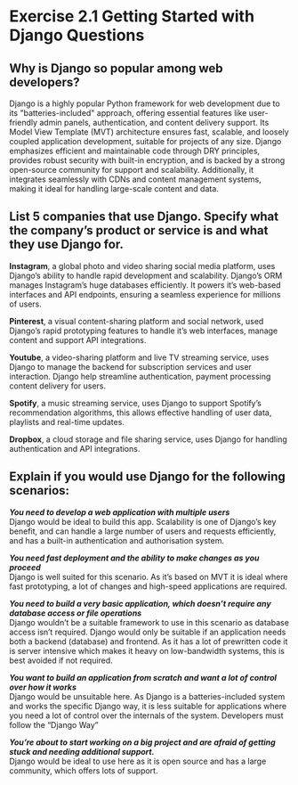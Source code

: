 # Exercise 2.1 Getting Started with Django Questions

## Why is Django so popular among web developers?

Django is a highly popular Python framework for web development due to its "batteries-included" approach, offering essential features like user-friendly admin panels, authentication, and content delivery support. Its Model View Template (MVT) architecture ensures fast, scalable, and loosely coupled application development, suitable for projects of any size. Django emphasizes efficient and maintainable code through DRY principles, provides robust security with built-in encryption, and is backed by a strong open-source community for support and scalability. Additionally, it integrates seamlessly with CDNs and content management systems, making it ideal for handling large-scale content and data.

## List 5 companies that use Django. Specify what the company’s product or service is and what they use Django for.

**Instagram**, a global photo and video sharing social media platform, uses Django’s ability to handle rapid development and scalability. Django’s ORM manages Instagram’s huge databases efficiently. It powers it’s web-based interfaces and API endpoints, ensuring a seamless experience for millions of users.

**Pinterest**, a visual content-sharing platform and social network, used Django’s rapid prototyping features to handle it’s web interfaces, manage content and support API integrations.

**Youtube**, a video-sharing platform and live TV streaming service, uses Django to manage the backend for subscription services and user interaction. Django help streamline authentication, payment processing content delivery for users.

**Spotify**, a music streaming service, uses Django to support Spotify’s recommendation algorithms, this allows effective handling of user data, playlists and real-time updates.

**Dropbox**, a cloud storage and file sharing service, uses Django for handling authentication and API integrations. 

## Explain if you would use Django for the following scenarios:

***You need to develop a web application with multiple users***  
Django would be ideal to build this app. Scalability is one of Django’s key benefit, and can handle a large number of users and requests efficiently, and has a built-in authentication and authorisation system.  

***You need fast deployment and the ability to make changes as you proceed***  
Django is well suited for this scenario. As it’s based on MVT it is ideal where fast prototyping, a lot of changes and high-speed applications are required.

***You need to build a very basic application, which doesn’t require any database access or file operations***  
Django wouldn’t be a suitable framework to use in this scenario as database access isn’t required. Django would only be suitable if an application needs both a backend (database) and frontend. As it has a lot of prewritten code it is server intensive which makes it heavy on low-bandwidth systems, this is best avoided if not required. 

***You want to build an application from scratch and want a lot of control over how it works***  
Django would be unsuitable here. As Django is a batteries-included system and works the specific Django way, it is less suitable for applications where you need a lot of control over the internals of the system. Developers must follow the “Django Way”

***You’re about to start working on a big project and are afraid of getting stuck and needing additional support.***   
Django would be ideal to use here as it is open source and has a large community, which offers lots of support. 